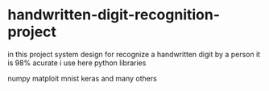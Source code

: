 # handwritten-digit-recognition-project

in this project system design for recognize a handwritten digit by a person 
it is 98% acurate 
i use here python libraries 

numpy
matploit
mnist
keras and many others
